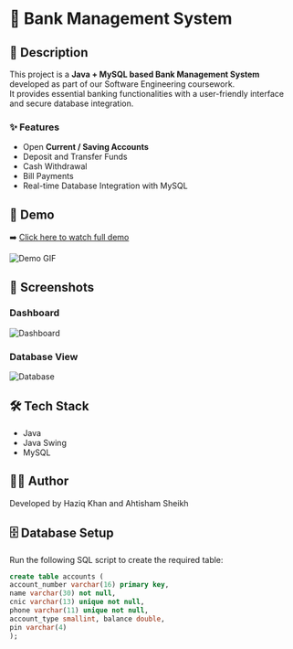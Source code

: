 # 🚀 Bank Management System

## 📖 Description
This project is a **Java + MySQL based Bank Management System** developed as part of our Software Engineering coursework.  
It provides essential banking functionalities with a user-friendly interface and secure database integration.

### ✨ Features
- Open **Current / Saving Accounts**
- Deposit and Transfer Funds
- Cash Withdrawal
- Bill Payments
- Real-time Database Integration with MySQL

## 🎥 Demo
➡️ [Click here to watch full demo](https://www.linkedin.com/your-post-link)  

![Demo GIF](screenshots/demo.gif)  

## 📸 Screenshots
### Dashboard
![Dashboard](screenshots/screen1.png)  

### Database View
![Database](screenshots/screen2.png)  

## 🛠 Tech Stack
- Java
- Java Swing
- MySQL

## 👨‍💻 Author
Developed by  Haziq Khan and Ahtisham Sheikh

## 🗄️ Database Setup
Run the following SQL script to create the required table:

```sql
create table accounts (
account_number varchar(16) primary key,
name varchar(30) not null,
cnic varchar(13) unique not null,
phone varchar(11) unique not null,
account_type smallint, balance double,
pin varchar(4)
);
```
